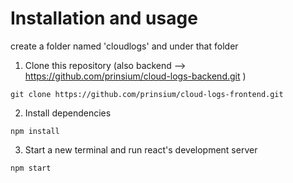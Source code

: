 # Installation and usage
create a folder named 'cloudlogs' and under that folder
1. Clone this repository (also backend --> https://github.com/prinsium/cloud-logs-backend.git )
```
git clone https://github.com/prinsium/cloud-logs-frontend.git
```
2. Install dependencies
```
npm install
```
3. Start a new terminal and run react's development server
```
npm start
```
